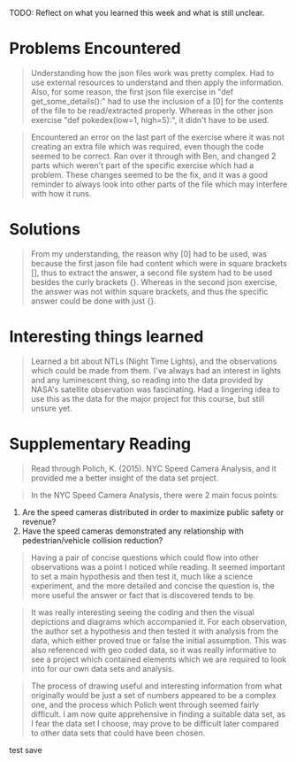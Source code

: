 TODO: Reflect on what you learned this week and what is still unclear.

# Problems Encountered

> Understanding how the json files work was pretty complex. Had to use external resources to understand and then apply the information.
> Also, for some reason, the first json file exercise in "def get_some_details():" had to use the inclusion of a [0] for the contents of the file to be read/extracted properly. Whereas in the other json exercise "def pokedex(low=1, high=5):", it didn't have to be used.

> Encountered an error on the last part of the exercise where it was not creating an extra file which was required, even though the code seemed to be correct. Ran over it through with Ben, and changed 2 parts which weren't part of the specific exercise which had a problem. These changes seemed to be the fix, and it was a good reminder to always look into other parts of the file which may interfere with how it runs.

# Solutions

> From my understanding, the reason why [0] had to be used, was because the first jason file had content which were in square brackets [], thus to extract the answer, a second file system had to be used besides the curly brackets {}. Whereas in the second json exercise, the answer was not within square brackets, and thus the specific answer could be done with just {}.

# Interesting things learned

> Learned a bit about NTLs (Night Time Lights), and the observations which could be made from them. I've always had an interest in lights and any luminescent thing, so reading into the data provided by NASA's satellite observation was fascinating. Had a lingering idea to use this as the data for the major project for this course, but still unsure yet.

# Supplementary Reading

> Read through Polich, K. (2015). NYC Speed Camera Analysis, and it provided me a better insight of the data set project.

> In the NYC Speed Camera Analysis, there were 2 main focus points:

1. Are the speed cameras distributed in order to maximize public safety or revenue?
2. Have the speed cameras demonstrated any relationship with pedestrian/vehicle collision reduction?

> Having a pair of concise questions which could flow into other observations was a point I noticed while reading. It seemed important to set a main hypothesis and then test it, much like a science experiment, and the more detailed and concise the question is, the more useful the answer or fact that is discovered tends to be.

> It was really interesting seeing the coding and then the visual depictions and diagrams which accompanied it. For each observation, the author set a hypothesis and then tested it with analysis from the data, which either proved true or false the initial assumption.
> This was also referenced with geo coded data, so it was really informative to see a project which contained elements which we are required to look into for our own data sets and analysis.

> The process of drawing useful and interesting information from what originally would be just a set of numbers appeared to be a complex one, and the process which Polich went through seemed fairly difficult. I am now quite apprehensive in finding a suitable data set, as I fear the data set I choose, may prove to be difficult later compared to other data sets that could have been chosen.

test save

